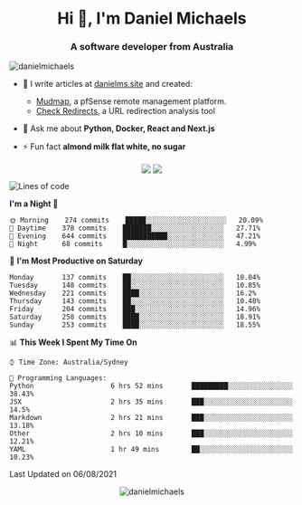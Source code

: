 <h1 align="center">Hi 👋, I'm Daniel Michaels</h1>
<h3 align="center">A software developer from Australia</h3>
<p align="left"> <img src="https://komarev.com/ghpvc/?username=danielmichaels" alt="danielmichaels" /> </p>

- 📝 I write articles at [danielms.site](https://danielms.site?ref=danielmichaels-github) and created:
    - [Mudmap](https://mudmap.io?ref=danielmichaels-github), a pfSense remote management platform.
    - [Check Redirects](https://www.check-redirects.com?ref=danielmichaels-github), a URL redirection analysis tool
- 💬 Ask me about **Python, Docker, React and Next.js**

- ⚡ Fun fact **almond milk flat white, no sugar**

<p align="center">
<a href="https://twitter.com/dansult" target="_blank"><img align="center" src="https://img.shields.io/badge/twitter-%231DA1F2.svg?&style=for-the-badge&logo=twitter&logoColor=white"></a>
<a href="https://linkedin.com/in/daniel-michaels" target="_blank"><img align="center" src="https://img.shields.io/badge/linkedin-%230077B5.svg?&style=for-the-badge&logo=linkedin&logoColor=white"></a>
</p>

<!--START_SECTION:waka-->
![Lines of code](https://img.shields.io/badge/From%20Hello%20World%20I%27ve%20Written-409746%20lines%20of%20code-blue)

**I'm a Night 🦉** 

```text
🌞 Morning    274 commits    █████░░░░░░░░░░░░░░░░░░░░   20.09% 
🌆 Daytime    378 commits    ███████░░░░░░░░░░░░░░░░░░   27.71% 
🌃 Evening    644 commits    ███████████░░░░░░░░░░░░░░   47.21% 
🌙 Night      68 commits     █░░░░░░░░░░░░░░░░░░░░░░░░   4.99%

```
📅 **I'm Most Productive on Saturday** 

```text
Monday       137 commits    ██░░░░░░░░░░░░░░░░░░░░░░░   10.04% 
Tuesday      148 commits    ██░░░░░░░░░░░░░░░░░░░░░░░   10.85% 
Wednesday    221 commits    ████░░░░░░░░░░░░░░░░░░░░░   16.2% 
Thursday     143 commits    ██░░░░░░░░░░░░░░░░░░░░░░░   10.48% 
Friday       204 commits    ███░░░░░░░░░░░░░░░░░░░░░░   14.96% 
Saturday     258 commits    ████░░░░░░░░░░░░░░░░░░░░░   18.91% 
Sunday       253 commits    ████░░░░░░░░░░░░░░░░░░░░░   18.55%

```


📊 **This Week I Spent My Time On** 

```text
⌚︎ Time Zone: Australia/Sydney

💬 Programming Languages: 
Python                   6 hrs 52 mins       █████████░░░░░░░░░░░░░░░░   38.43% 
JSX                      2 hrs 35 mins       ███░░░░░░░░░░░░░░░░░░░░░░   14.5% 
Markdown                 2 hrs 21 mins       ███░░░░░░░░░░░░░░░░░░░░░░   13.18% 
Other                    2 hrs 10 mins       ███░░░░░░░░░░░░░░░░░░░░░░   12.21% 
YAML                     1 hr 49 mins        ██░░░░░░░░░░░░░░░░░░░░░░░   10.23%

```


 Last Updated on 06/08/2021
<!--END_SECTION:waka-->

<p align="center"> <img src="https://github-readme-stats.vercel.app/api?username=danielmichaels&show_icons=true" alt="danielmichaels" /> </p>

